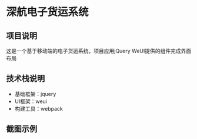 # 深航电子货运系统

## 项目说明

这是一个基于移动端的电子货运系统，项目应用jQuery WeUI提供的组件完成界面布局

## 技术栈说明

* 基础框架：jquery
* UI框架：weui
* 构建工具：webpack

## 截图示例

